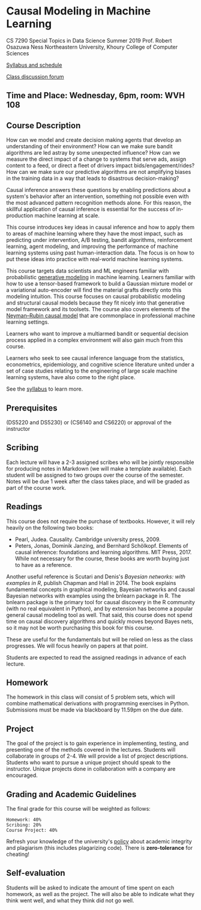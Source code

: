 # Causal Modeling in Machine Learning

CS 7290 Special Topics in Data Science
Summer 2019
Prof. Robert Osazuwa Ness
Northeastern University, Khoury College of Computer Sciences

[Syllabus and schedule](https://github.com/robertness/causalML/blob/master/syllabus.md)

[Class discussion forum](https://piazza.com/class/jv2j4bw56an62b)
  	
## Time and Place: Wednesday, 6pm, room: WVH 108

## Course Description

How can we model and create decision making agents that develop an understanding of their environment? How can we make sure bandit algorithms are led astray by some unexpected influence?  How can we measure the direct impact of a change to systems that serve ads, assign content to a feed, or direct a fleet of drivers impact bids/engagement/rides?  How can we make sure our predictive algorithms are not amplifying biases in the training data in a way that leads to disastrous decision-making?

Causal inference answers these questions by enabling predictions about a system's behavior after an intervention, something not possible even with the most advanced pattern recognition methods alone.  For this reason, the skillful application of causal inference is essential for the success of in-production machine learning at scale.

This course introduces key ideas in causal inference and how to apply them to areas of machine learning where they have the most impact, such as predicting under intervention, A/B testing, bandit algorithms, reinforcement learning, agent modeling, and improving the performance of machine learning systems using past human-interaction data.  The focus is on how to put these ideas into practice with real-world machine learning systems. 

This course targets data scientists and ML engineers familiar with probabilistic [generative modeling](https://en.wikipedia.org/wiki/Generative_model) in machine learning.  Learners familiar with how to use a tensor-based framework to build a Gaussian mixture model or a variational auto-encoder will find the material grafts directly onto this modeling intuition.  This course focuses on causal probabilistic modeling and structural causal models because they fit nicely into that generative model framework and its toolsets.  The course also covers elements of the [Neyman–Rubin causal model](https://en.wikipedia.org/wiki/Rubin_causal_model) that are commonplace in professional machine learning settings.

Learners who want to improve a multiarmed bandit or sequential decision process applied in a complex environment will also gain much from this course. 

Learners who seek to see causal inference language from the statistics, econometrics, epidemiology, and cognitive science literature united under a set of case studies relating to the engineering of large scale machine learning systems, have also come to the right place.

See the [syllabus](https://github.com/robertness/causalML/blob/master/syllabus.md) to learn more.

## Prerequisites

(DS5220 and DS5230) or (CS6140 and CS6220) or approval of the instructor

## Scribing

Each lecture will have a 2-3 assigned scribes who will be jointly responsible for producing notes in Markdown (we will make a template available). Each student will be assigned to two groups over the course of the semester. Notes will be due 1 week after the class takes place, and will be graded as part of the course work.

## Readings

This course does not require the purchase of textbooks.  However, it will rely heavily on the following two books:
* Pearl, Judea. Causality. Cambridge university press, 2009.
* Peters, Jonas, Dominik Janzing, and Bernhard Schölkopf. Elements of causal inference: foundations and learning algorithms. MIT Press, 2017.
While not necessary for the course, these books are worth buying just to have as a reference.

Another useful reference is Scutari and Denis's _Bayesian networks: with examples in R_, publish Chapman and Hall in 2014.  The book explains fundamental concepts in graphical modeling, Bayesian networks and causal Bayesian networks with examples using the bnlearn package in R.  The bnlearn package is the primary tool for causal discovery in the R community (with no real equivalent in Python), and by extension has become a popular general causal modeling tool as well.  That said, this course does not spend time on causal discovery algorithms and quickly moves beyond Bayes nets, so it may not be worth purchasing this book for this course.

These are useful for the fundamentals but will be relied on less as the class progresses.  We will focus heavily on papers at that point. 

Students are expected to read the assigned readings in advance of each lecture.


## Homework

The homework in this class will consist of 5 problem sets, which will combine mathematical derivations with programming exercises in Python. Submissions must be made via blackboard by 11.59pm on the due date.

## Project

The goal of the project is to gain experience in implementing, testing, and presenting one of the methods covered in the lectures. Students will collaborate in groups of 2-4. We will provide a list of project descriptions.  Students who want to pursue a unique project should speak to the instructor.  Unique projects done in collaboration with a company are encouraged.

## Grading and Academic Guidelines

The final grade for this course will be weighted as follows:

    Homework: 40%
    Scribing: 20%
    Course Project: 40%

Refresh your knowledge of the university's [policy](http://www.northeastern.edu/osccr/academic-integrity-policy/) about academic integrity and plagiarism (this includes plagarizing code). There is **zero-tolerance** for cheating!

## Self-evaluation

Students will be asked to indicate the amount of time spent on each homework, as well as the project. The will also be able to indicate what they think went well, and what they think did not go well.
